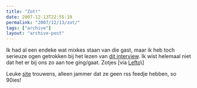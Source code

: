 ```yaml
---
title: "Zot!"
date: 2007-12-13T22:55:19
permalink: "2007/12/13/zot/"
tags: ["archive"]
layout: "archive-post"
---
```

Ik had al een endeke wat mixkes staan van die gast, maar ik heb toch serieuze ogen getrokken bij het lezen van [dit interview](http://www.kicksnare.be/?p=collector "http://www.kicksnare.be/?p=collector"). Ik wist helemaal niet dat het er bij ons zo aan toe ging/gaat. Zotjes \[via [Lefto](http://www.lefto.be/?p=153 "http://www.lefto.be/?p=153")\]

Leuke [site](http://www.kicksnare.be/ "http://www.kicksnare.be/") trouwens, alleen jammer dat ze geen rss feedje hebben, so 90ies!
